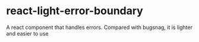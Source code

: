 # react-light-error-boundary
A react component that handles errors. Compared with bugsnag, it is lighter and easier to use
